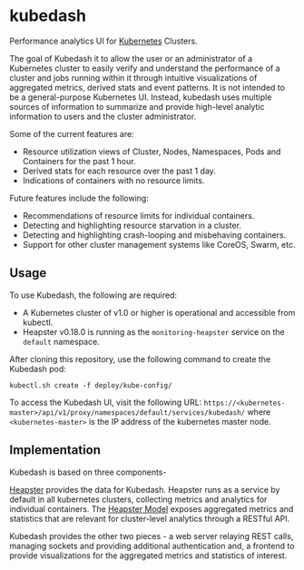 # kubedash
Performance analytics UI for [Kubernetes](http://github.com/GoogleCloudPlatform/kubernetes) Clusters.

The goal of Kubedash it to allow the user or an administrator of a Kubernetes cluster to easily verify and understand the performance of a cluster and jobs running within it through intuitive visualizations of aggregated metrics, derived stats and event patterns.
It is not intended to be a general-purpose Kubernetes UI.
Instead, kubedash uses multiple sources of information to summarize and provide high-level analytic information to users and the cluster administrator.

Some of the current features are:
- Resource utilization views of Cluster, Nodes, Namespaces, Pods and Containers for the past 1 hour.
- Derived stats for each resource over the past 1 day.
- Indications of containers with no resource limits.

Future features include the following:
- Recommendations of resource limits for individual containers.
- Detecting and highlighting resource starvation in a cluster.
- Detecting and highlighting crash-looping and misbehaving containers.
- Support for other cluster management systems like CoreOS, Swarm, etc.

## Usage

To use Kubedash, the following are required:
- A Kubernetes cluster of v1.0 or higher is operational and accessible from kubectl.
- Heapster v0.18.0 is running as the `monitoring-heapster` service on the `default` namespace.

After cloning this repository, use the following command to create the Kubedash pod:

`kubectl.sh create -f deploy/kube-config/`

To access the Kubedash UI, visit the following URL: `https://<kubernetes-master>/api/v1/proxy/namespaces/default/services/kubedash/`
where `<kubernetes-master>` is the IP address of the kubernetes master node.

## Implementation

Kubedash is based on three components-

[Heapster](http://github.com/kubernetes/heapster) provides the data for Kubedash.
Heapster runs as a service by default in all kubernetes clusters, collecting metrics and analytics for individual containers.
The [Heapster Model](https://github.com/kubernetes/heapster/blob/master/docs/model.md) exposes aggregated metrics and statistics that are relevant for cluster-level analytics through a RESTful API. 

Kubedash provides the other two pieces - a web server relaying REST calls, managing sockets and providing additional authentication and, a frontend to provide visualizations for the aggregated metrics and statistics of interest.
